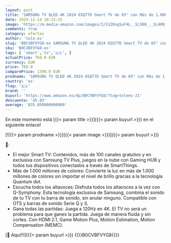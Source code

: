 ```yaml
---
layout: post
title: 'SAMSUNG TV QLED 4K 2024 65Q77D Smart TV de 65" con Más de 1.000 Millones de Colores  el Mejor Smart TV  Juega a 120Hz en 4K y Escucha Todos los Altavoces con Q-Symphony'
date: 2024-11-14 10:13:15
image: 'https://m.media-amazon.com/images/I/51Z8ngSuF4L._SL500_._SL400_.jpg'
comments: true
category: ofertas
author: 'tole.es'
slug: 'B0CVBFVYG8-es SAMSUNG TV QLED 4K 2024 65Q77D Smart TV de 65" con Más de...'
sku: 'B0CVBFVYG8-es'
tags: [ 'smart','tv','🇪🇸', ]
actualPrice: 769.0 EUR
currency: EUR
price: 769.0
comparePrice: 1399.0 EUR
prodname: 'SAMSUNG TV QLED 4K 2024 65Q77D Smart TV de 65" con Más de 1.000 Millones de Colores  el Mejor Smart TV  Juega a 120Hz en 4K y Escucha Todos los Altavoces con Q-Symphony'
country: 'es'
flag: '🇪🇸'
brand: ''
buyurl: 'https://www.amazon.es/dp/B0CVBFVYG8/?tag=tolees-21'
descuento: '45.03'
average: '835.050909090909'
---
```


En este momento está [{{< param title >}}]({{< param buyurl >}}) en el siguiente enlace!

[![{{< param prodname >}}]({{< param image >}})]({{< param buyurl >}})

🔎:

- El mejor Smart TV: Contenidos, más de 100 canales gratuitos y en exclusiva con Samsung TV Plus, juegos en la nube con Gaming HUB y todos tus dispositivos conectados a través de SmartThings.
- Más de 1.000 millones de colores: Convierte la luz en más de 1.000 millones de colores sin importar el nivel de brillo gracias a la tecnología Quantum dot.
- Escucha todos los altavoces: Disfruta todos los altavoces a la vez con Q-Symphony. Esta tecnología exclusiva de Samsung, combina el sonido de tu TV con tu barra de sonido, sin anular ninguno. Compatible con OTS y barras de sonido Serie Q y S.
- Gana todas las partidas: Juega a 120Hz en 4K. El TV no será un problema para que ganes la partida. Juega de manera fluida y sin cortes. Con HDMI 2.1, Game Motion Plus, Motion Estimation, Motion Compensation (MEMC).

[🛒 Aquí!!!]({{< param buyurl >}})
{{<world>}}B0CVBFVYG8{{</world>}}
